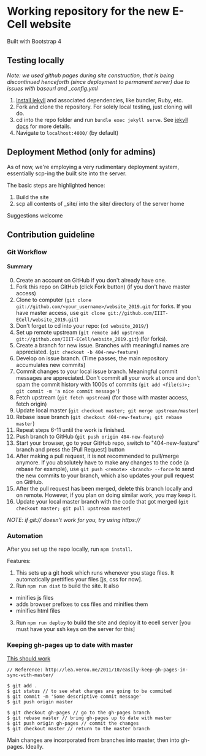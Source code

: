 # Working repository for the new E-Cell website

Built with Bootstrap 4

## Testing locally

_Note: we used github pages during site construction, that is being discontinued henceforth (since deployment to permanent server) due to issues with baseurl and \_config.yml_

1. [Install jekyll](https://jekyllrb.com/docs/installation/) and associated dependencies, like bundler, Ruby, etc.
2. Fork and clone the repository. For solely local testing, just cloning will do.
3. cd into the repo folder and run `bundle exec jekyll serve`. See [jekyll docs](https://jekyllrb.com/docs/usage/) for more details.
4. Navigate to `localhost:4000/` (by default)

## Deployment Method (only for admins)

As of now, we're employing a very rudimentary deployment system, essentially scp-ing the built site into the server.

The basic steps are highlighted hence:

1. Build the site
2. scp all contents of \_site/ into the site/ directory of the server home

Suggestions welcome

## Contribution guideline

### Git Workflow

#### Summary

0.  Create an account on GitHub if you don't already have one.
1.  Fork this repo on GitHub (click Fork button) (if you don't have master access)
1.  Clone to computer (`git clone git://github.com/<your_username>/website_2019.git` for forks. If you have master access, use `git clone git://github.com/IIIT-ECell/website_2019.git`)
1.  Don't forget to cd into your repo: (`cd website_2019/`)
1.  Set up remote upstream (`git remote add upstream git://github.com/IIIT-ECell/website_2019.git`) (for forks).
1.  Create a branch for new issue. Branches with meaningful names are appreciated. (`git checkout -b 404-new-feature`)
1.  Develop on issue branch. (Time passes, the main repository accumulates new commits)
1.  Commit changes to your local issue branch. Meaningful commit messages are appreciated. Don't commit all your work at once and don't spam the commit history with 1000s of commits (`git add <file(s)>; git commit -m 'a nice commit message'`)
1.  Fetch upstream (`git fetch upstream`) (for those with master access, fetch origin)
1.  Update local master (`git checkout master; git merge upstream/master`)
1.  Rebase issue branch (`git checkout 404-new-feature; git rebase master`)
1.  Repeat steps 6-11 until the work is finished.
1.  Push branch to GitHub (`git push origin 404-new-feature`)
1.  Start your browser, go to your GitHub repo, switch to "404-new-feature" branch and press the [Pull Request] button
1.  After making a pull request, it is not recommended to pull/merge anymore. If you absolutely have to make any changes to the code (a rebase for example), use `git push <remote> <branch> --force` to send the new commits to your branch, which also updates your pull request on GitHub.
1.  After the pull request has been merged, delete this branch locally and on remote. However, if you plan on doing similar work, you may keep it.
1.  Update your local master branch with the code that got merged (`git checkout master; git pull upstream master`)

_NOTE: if git:// doesn't work for you, try using https://_

### Automation

After you set up the repo locally, run `npm install`.

Features:

1.  This sets up a git hook which runs whenever you stage files. It automatically prettifies your files [js, css for now].
2.  Run `npm run dist` to build the site. It also

-   minifies js files
-   adds browser prefixes to css files and minifies them
-   minifies html files

3.  Run `npm run deploy` to build the site and deploy it to ecell server [you must have your ssh keys on the server for this]

### Keeping gh-pages up to date with master

[This should work](https://gist.github.com/mandiwise/44d1edce18f2ffb14f63)

```
// Reference: http://lea.verou.me/2011/10/easily-keep-gh-pages-in-sync-with-master/

$ git add .
$ git status // to see what changes are going to be commited
$ git commit -m 'Some descriptive commit message'
$ git push origin master

$ git checkout gh-pages // go to the gh-pages branch
$ git rebase master // bring gh-pages up to date with master
$ git push origin gh-pages // commit the changes
$ git checkout master // return to the master branch
```

Main changes are incorporated from branches into master, then into gh-pages. Ideally.
